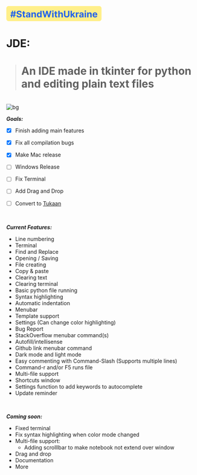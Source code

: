 ![#StandWithUkraine](https://raw.githubusercontent.com/vshymanskyy/StandWithUkraine/main/badges/StandWithUkraine.svg)
# JDE:
> # An IDE made in tkinter for python and editing plain text files
<br>

<img width="1233" alt="bg" src="https://user-images.githubusercontent.com/95927277/165965795-15447c46-0944-4e5e-bbb3-0a892a03a9a5.png">

<br>

_***Goals:***_
- [x] Finish adding main features

- [x] Fix all compilation bugs

- [x] Make Mac release
- [ ] Windows Release
- [ ] Fix Terminal
- [ ] Add Drag and Drop
- [ ] Convert to [Tukaan](https://tukaan.github.io/)

<br>

***Current Features:***
- Line numbering
- Terminal
- Find and Replace
- Opening / Saving
- File creating
- Copy & paste
- Clearing text
- Clearing terminal
- Basic python file running
- Syntax highlighting
- Automatic indentation
- Menubar
- Template support
- Settings (Can change color highlighting)
- Bug Report
- StackOverflow menubar command(s)
- Autofill/intellisense
- Github link menubar command
- Dark mode and light mode
- Easy commenting with Command-Slash (Supports multiple lines)
- Command-r and/or F5 runs file
- Multi-file support
- Shortcuts window
- Settings function to add keywords to autocomplete
- Update reminder

<br>

***Coming soon:***
- Fixed terminal
- Fix syntax highlighting when color mode changed
- Multi-file support:
  - Adding scrolllbar to make notebook not extend over window
- Drag and drop
- Documentation
- More
